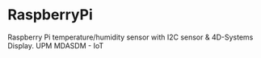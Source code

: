 # RaspberryPi
Raspberry Pi temperature/humidity sensor with I2C sensor &amp; 4D-Systems Display. UPM MDASDM - IoT
